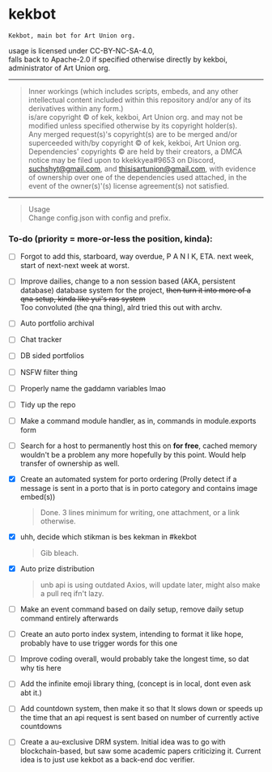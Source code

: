 # kekbot

    Kekbot, main bot for Art Union org.

usage is licensed under CC-BY-NC-SA-4.0, <br>
falls back to Apache-2.0 if specified otherwise directly by kekboi, administrator of Art Union org.

---

> Inner workings (which includes scripts, embeds, and any other intellectual content included within this repository and/or any of its derivatives within any form.) <br>
> is/are copyright &copy; of kek, kekboi, Art Union org. and may not be modified unless specified otherwise by its copyright holder(s). <br> Any merged request(s)'s copyright(s) are to be merged and/or superceeded with/by copyright &copy; of kek, kekboi, Art Union org.
> Dependencies' copyrights &copy; are held by their creators, a DMCA notice may be filed upon to kkekkyea#9653 on Discord, suchshyt@gmail.com, and thisisartunion@gmail.com, with evidence of ownership over one of the dependencies used attached, in the event of the owner(s)'(s) license agreement(s) not satisfied.

---

> Usage <br>
Change config.json with config and prefix.

### To-do (priority = more-or-less the position, kinda):

- [ ] Forgot to add this, starboard, way overdue, P A N I K, ETA. next week, start of next-next week at worst.

- [ ] Improve dailies, change to a non session based (AKA, persistent database) database system for the project,
      ~~then turn it into more of a qna setup, kinda like yui's ras system~~ <br> Too convoluted (the qna thing), alrd tried this out with archv.

- [ ] Auto portfolio archival

- [ ] Chat tracker

- [ ] DB sided portfolios

- [ ] NSFW filter thing

- [ ] Properly name the gaddamn variables lmao

- [ ] Tidy up the repo
      
- [ ] Make a command module handler, as in, commands in module.exports form

- [ ] Search for a host to permanently host this on **for free**, cached memory wouldn't be a problem any more hopefully by this point. Would help transfer of ownership as well.

- [x] Create an automated system for porto ordering (Prolly detect if a message is sent in a porto that is in porto category and contains image embed(s))

  > Done. 3 lines minimum for writing, one attachment, or a link otherwise.

- [x] uhh, decide which stikman is bes kekman in #kekbot

  > Gib bleach.

- [x] Auto prize distribution

  > unb api is using outdated Axios, will update later, might also make a pull req ifn't lazy.

- [ ] Make an event command based on daily setup, remove daily setup command entirely afterwards

- [ ] Create an auto porto index system, intending to format it like hope, probably have to use trigger words for this one

- [ ] Improve coding overall, would probably take the longest time, so dat why tis here

- [ ] Add the infinite emoji library thing, (concept is in local, dont even ask abt it.)

- [ ] Add countdown system, then make it so that
      It slows down or speeds up the time that an api request is sent based on number of currently active countdowns

- [ ] Create a au-exclusive DRM system. Initial idea was to go with blockchain-based, but saw some academic papers criticizing it. Current idea is to just use kekbot as a back-end doc verifier.
